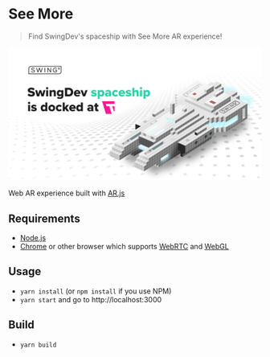 # See More

> Find SwingDev's spaceship with See More AR experience!

![](https://raw.githubusercontent.com/SwingDev/see-more/master/src/public/og-cover.jpg?token=ADBdXUpfcGOuY1D9T7MC1aDwjdd8fIkXks5bDBrfwA%3D%3D)

Web AR experience built with [AR.js][ar.js]

## Requirements
- [Node.js][node.js]
- [Chrome][chrome] or other browser which supports [WebRTC][webrtc] and [WebGL][webgl]

## Usage
- `yarn install` (or `npm install` if you use NPM)
- `yarn start` and go to http://localhost:3000

## Build
- `yarn build`

[ar.js]: https://github.com/jeromeetienne/AR.js
[node.js]: https://nodejs.org/en/
[chrome]: https://www.google.com/chrome/
[webrtc]: https://developer.mozilla.org/en-US/docs/Web/API/WebRTC_API
[webgl]:https://developer.mozilla.org/en-US/docs/Web/API/WebGL_API
